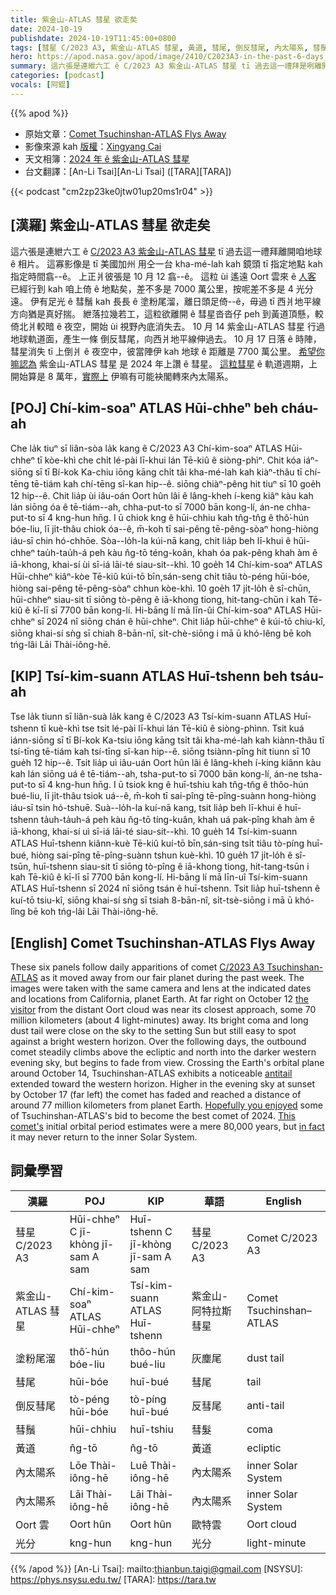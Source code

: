 ```yaml
---
title: 紫金山-ATLAS 彗星 欲走矣
date: 2024-10-19
publishdate: 2024-10-19T11:45:00+0800
tags: [彗星 C/2023 A3, 紫金山-ATLAS 彗星, 黃道, 彗尾, 倒反彗尾, 內太陽系, 彗鬚, 塗粉尾溜, Oort 雲, 光分]
hero: https://apod.nasa.gov/apod/image/2410/C2023A3-in-the-past-6-days_1100.jpg
summary: 這六張是連紲六工 ê C/2023 A3 紫金山-ATLAS 彗星 tī 過去這一禮拜是咧離開咱地球 ê 相片。
categories: [podcast]
vocals: [阿錕]
---
```


{{% apod %}}

- 原始文章：[Comet Tsuchinshan-ATLAS Flys Away](https://apod.nasa.gov/apod/ap241019.html)
- 影像來源 kah [版權][copyright]：[Xingyang Cai](https://www.instagram.com/xycaii/)
- 天文相簿：[2024 年 ê 紫金山-ATLAS 彗星](https://www.facebook.com/media/set/?vanity=APOD.Sky&set=a.516503464411569)
- 台文翻譯：[An-Li Tsai][An-Li Tsai] ([TARA][TARA])

{{< podcast "cm2zp23ke0jtw01up20ms1r04" >}}

## [漢羅] 紫金山-ATLAS 彗星 欲走矣
這六張是連紲六工 ê [C/2023 A3 紫金山-ATLAS 彗星][C/2023 A3 Tsuchinshan-ATLAS] tī 過去這一禮拜離開咱地球 ê 相片。
這寡影像是 tī 美國加州 用仝一台 kha-mé-lah kah 鏡頭 tī 指定地點 kah 指定時間翕--ê。
上正爿彼張是 10 月 12 翕--ê。
這粒 ùi 遙遠 Oort 雲來 ê [人客][the visitor] 已經行到 kah 咱上倚 ê 地點矣，差不多是 7000 萬公里，按呢差不多是 4 光分遠。
伊有足光 ê 彗鬚 kah 長長 ê 塗粉尾溜，離日頭足倚--ê，毋過 tī 西爿地平線方向猶是真好揣。
紲落拉幾若工，這粒欲離開 ê 彗星沓沓仔 peh 到黃道頂懸，較倚北爿較暗 ê 夜空，開始 ùi 視野內底消失去。
10 月 14 紫金山-ATLAS 彗星 行過地球軌道面，產生一條 倒反彗尾，向西爿地平線伸過去。
10 月 17 日落 ê 時陣，彗星消失 tī 上倒爿 ê 夜空中，彼當陣伊 kah 地球 ê 距離是 7700 萬公里。
[希望你嘛認為][Hopefully you enjoyed] 紫金山-ATLAS 彗星 是 2024 年上讚 ê 彗星。
[這粒彗星][This comet's] ê 軌道週期，上開始算是 8 萬年，[實際上][in fact] 伊嘛有可能袂閣轉來內太陽系。

## [POJ] Chí-kim-soaⁿ ATLAS Hūi-chheⁿ beh cháu-ah
Che la̍k tiuⁿ sī liân-sòa la̍k kang ê C/2023 A3 Chí-kim-soaⁿ ATLAS Hūi-chheⁿ tī kòe-khì che chi̍t lé-pài lī-khui lán Tē-kiû ê siòng-phìⁿ.
Chit kóa iáⁿ-siōng sī tī Bí-kok Ka-chiu iōng kāng chi̍t tâi kha-mé-lah kah kiàⁿ-thâu tī chí-tēng tē-tiám kah chí-tēng sî-kan hip--ê.
siōng chiàⁿ-pêng hit tiuⁿ sī 10 goe̍h 12 hip--ê.
Chit lia̍p ùi iâu-oán Oort hûn lâi ê lâng-kheh í-keng kiâⁿ kàu kah lán siōng óa ê tē-tiám--ah, chha-put-to sī 7000 bān kong-lí, án-ne chha-put-to sī 4 kng-hun hn̄g.
I ū chiok kng ê hūi-chhiu kah tn̂g-tn̂g ê thô͘-hún bóe-liu, lī ji̍t-thâu chiok óa--ê, m̄-koh tī sai-pêng tē-pêng-sòaⁿ hong-hiòng iáu-sī chin hó-chhōe.
Sòa--lo̍h-la kúi-nā kang, chit lia̍p beh lī-khui ê hūi-chheⁿ tau̍h-tau̍h-á peh kàu n̂g-tō téng-koân, khah óa pak-pêng khah àm ê iā-khong, khai-sí ùi sī-iá lāi-té siau-sit--khì.
10 goe̍h 14 Chí-kim-soaⁿ ATLAS Hūi-chheⁿ kiâⁿ-kòe Tē-kiû kúi-tō bīn,sán-seng chi̍t tiâu tò-péng hūi-bóe, hiòng sai-pêng tē-pêng-sòaⁿ chhun kòe-khì.
10 goe̍h 17 ji̍t-lo̍h ê sî-chūn, hūi-chheⁿ siau-sit tī siōng tò-pêng ê iā-khong tiong, hit-tang-chūn i kah Tē-kiû ê kī-lī sī 7700 bān kong-lí.
Hi-bāng lí mā līn-ûi Chí-kim-soaⁿ ATLAS Hūi-chheⁿ sī 2024 nî siōng chán ê hūi-chheⁿ.
Chit lia̍p hūi-chheⁿ ê kúi-tō chiu-kî, siōng khai-sí sǹg sī chiah 8-bān-nî, si̍t-chè-siōng i mā ū khó-lêng bē koh tńg-lâi Lāi Thài-iông-hē.

## [KIP] Tsí-kim-suann ATLAS Huī-tshenn beh tsáu-ah
Tse la̍k tiunn sī liân-suà la̍k kang ê C/2023 A3 Tsí-kim-suann ATLAS Huī-tshenn tī kuè-khì tse tsi̍t lé-pài lī-khui lán Tē-kiû ê siòng-phìnn.
Tsit kuá iánn-siōng sī tī Bí-kok Ka-tsiu iōng kāng tsi̍t tâi kha-mé-lah kah kiànn-thâu tī tsí-tīng tē-tiám kah tsí-tīng sî-kan hip--ê.
siōng tsiànn-pîng hit tiunn sī 10 gue̍h 12 hip--ê.
Tsit lia̍p uì iâu-uán Oort hûn lâi ê lâng-kheh í-king kiânn kàu kah lán siōng uá ê tē-tiám--ah, tsha-put-to sī 7000 bān kong-lí, án-ne tsha-put-to sī 4 kng-hun hn̄g.
I ū tsiok kng ê huī-tshiu kah tn̂g-tn̂g ê thôo-hún bué-liu, lī ji̍t-thâu tsiok uá--ê, m̄-koh tī sai-pîng tē-pîng-suànn hong-hiòng iáu-sī tsin hó-tshuē.
Suà--lo̍h-la kuí-nā kang, tsit lia̍p beh lī-khui ê huī-tshenn ta̍uh-ta̍uh-á peh kàu n̂g-tō tíng-kuân, khah uá pak-pîng khah àm ê iā-khong, khai-sí uì sī-iá lāi-té siau-sit--khì.
10 gue̍h 14 Tsí-kim-suann ATLAS Huī-tshenn kiânn-kuè Tē-kiû kuí-tō bīn,sán-sing tsi̍t tiâu tò-píng huī-bué, hiòng sai-pîng tē-pîng-suànn tshun kuè-khì.
10 gue̍h 17 ji̍t-lo̍h ê sî-tsūn, huī-tshenn siau-sit tī siōng tò-pîng ê iā-khong tiong, hit-tang-tsūn i kah Tē-kiû ê kī-lī sī 7700 bān kong-lí.
Hi-bāng lí mā līn-uî Tsí-kim-suann ATLAS Huī-tshenn sī 2024 nî siōng tsán ê huī-tshenn.
Tsit lia̍p huī-tshenn ê kuí-tō tsiu-kî, siōng khai-sí sǹg sī tsiah 8-bān-nî, si̍t-tsè-siōng i mā ū khó-lîng bē koh tńg-lâi Lāi Thài-iông-hē.

## [English] Comet Tsuchinshan-ATLAS Flys Away
These six panels follow daily apparitions of comet [C/2023 A3 Tsuchinshan-ATLAS][C/2023 A3 Tsuchinshan-ATLAS] as it moved away from our fair planet during the past week.
The images were taken with the same camera and lens at the indicated dates and locations from California, planet Earth.
At far right on October 12 [the visitor][the visitor] from the distant Oort cloud was near its closest approach, some 70 million kilometers (about 4 light-minutes) away.
Its bright coma and long dust tail were close on the sky to the setting Sun but still easy to spot against a bright western horizon.
Over the following days, the outbound comet steadily climbs above the ecliptic and north into the darker western evening sky, but begins to fade from view.
Crossing the Earth's orbital plane around October 14, Tsuchinshan-ATLAS exhibits a noticeable [antitail][antitail] extended toward the western horizon.
Higher in the evening sky at sunset by October 17 (far left) the comet has faded and reached a distance of around 77 million kilometers from planet Earth.
[Hopefully you enjoyed][Hopefully you enjoyed] some of Tsuchinshan-ATLAS's bid to become the best comet of 2024.
[This comet's][This comet's] initial orbital period estimates were a mere 80,000 years, but [in fact][in fact] it may never return to the inner Solar System.

## 詞彙學習
|漢羅|POJ|KIP|華語|English|
|-|-|-|-|-|
| 彗星 C/2023 A3 | Hūi-chheⁿ C jī-khòng jī-sam A sam | Huī-tshenn C jī-khòng jī-sam A sam | 彗星 C/2023 A3 | Comet C/2023 A3 |
| 紫金山-ATLAS 彗星 | Chí-kim-soaⁿ ATLAS Hūi-chheⁿ | Tsí-kim-suann ATLAS Huī-tshenn | 紫金山-阿特拉斯 彗星 | Comet Tsuchinshan–ATLAS |
| 塗粉尾溜 | thô͘-hún bóe-liu | thôo-hún bué-liu | 灰塵尾 | dust tail |
| 彗尾 | hūi-bóe | huī-bué | 彗尾 | tail |
| 倒反彗尾 | tò-péng hūi-bóe | tò-píng huī-bué | 反彗尾 | anti-tail |
| 彗鬚 | hūi-chhiu | huī-tshiu | 彗髮 | coma |
| 黃道 | n̂g-tō | n̂g-tō | 黃道 | ecliptic |
| 內太陽系 | Lōe Thài-iông-hē | Luē Thài-iông-hē | 內太陽系 | inner Solar System |
| 內太陽系 | Lāi Thài-iông-hē | Lāi Thài-iông-hē | 內太陽系 | inner Solar System |
| Oort 雲 | Oort hûn | Oort hûn | 歐特雲 | Oort cloud |
| 光分 | kng-hun | kng-hun | 光分 | light-minute |

{{% /apod %}}
[An-Li Tsai]: mailto:thianbun.taigi@gmail.com
[NSYSU]: https://phys.nsysu.edu.tw/
[TARA]: https://tara.tw

[copyright]: https://apod.nasa.gov/apod/fap/lib/about_apod.html#srapply
[License3]: https://creativecommons.org/licenses/by/3.0/
[License2]:https://creativecommons.org/licenses/by-nc-nd/2.0/

[C/2023 A3 Tsuchinshan-ATLAS]:https://theskylive.com/c2023a3-info
[the visitor]:https://earthobservatory.nasa.gov/images/153444/comet-tsuchinshan-atlas-arrives-from-afar
[antitail]:https://apod.nasa.gov/apod/ap241019.htmlap241018.html
[Hopefully you enjoyed]:https://skyandtelescope.org/astronomy-news/comet-tsuchinshan-atlas-climbs-brightens-and-delights/
[This comet's]:https://planetarium.wvu.edu/mountaineer-skies-blog/2024/10/11/comet-tsuchinshan-atlas
[in fact]:https://ssd.jpl.nasa.gov/tools/sbdb_lookup.html#/?sstr=C%2F2023%20A3&view=OPC
